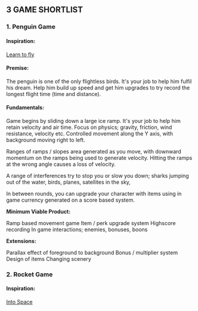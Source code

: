 ## 3 GAME SHORTLIST

### 1. Penguin Game

#### Inspiration:

<a href="https://www.coolmathgames.com/0-learn-to-fly">Learn to fly</a>

#### Premise:

The penguin is one of the only flightless birds. It's your job to help him fulfil his dream. Help him build up speed and get him upgrades to try record the longest flight time (time and distance).

#### Fundamentals:

Game begins by sliding down a large ice ramp. It's your job to help him retain velocity and air time. Focus on physics; gravity, friction, wind resistance, velocity etc. Controlled movement along the Y axis, with background moving right to left. 

Ranges of ramps / slopes area generated as you move, with downward momentum on the ramps being used to generate velocity. Hitting the ramps at the wrong angle causes a loss of velocity.

A range of interferences try to stop you or slow you down; sharks jumping out of the water, birds, planes, satellites in the sky, 

In between rounds, you can upgrade your character with items using in game currency generated on a score based system.

**Minimum Viable Product:**

Ramp based movement game
Item / perk upgrade system
Highscore recording
In game interactions; enemies, bonuses, boons

**Extensions:**

Parallax effect of foreground to background
Bonus / multiplier system
Design of items
Changing scenery

### 2. Rocket Game

#### Inspiration:

<a href="https://www.silvergames.com/en/into-space">Into Space</a>




